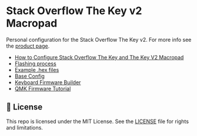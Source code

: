 # Stack Overflow The Key v2 Macropad

Personal configuration for the Stack Overflow The Key v2. For more info see the
[product page](https://drop.com/buy/stack-overflow-the-key-v2-macropad?searchId=fad089cccde645ecc3a38fd73597dad8).

- [How to Configure Stack Overflow The Key and The Key V2 Macropad](https://drop.com/talk/93641/how-to-configure-stack-overflow-the-key-macropad)
- [Flashing process](https://drop.com/talk/93641/how-to-configure-stack-overflow-the-key-macropad)
- [Example .hex files](https://drop.com/talk/93641/how-to-configure-stack-overflow-the-key-macropad/2893405)
- [Base Config](https://docs.drop.com/thekey.json)
- [Keyboard Firmware Builder](https://kbfirmware.com/)
- [QMK Firmware Tutorial](https://docs.qmk.fm/#/newbs)

## 📄 License

This repo is licensed under the MIT License. See the [LICENSE](LICENSE.md) file
for rights and limitations.
